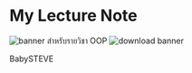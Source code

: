 # My Lecture Note
![banner](https://www.uhdpaper.com/)
สำหรับรายวิชา OOP
![download banner](./peaceful_place_2-wallpaper-1920x1080.jpg)

BabySTEVE
